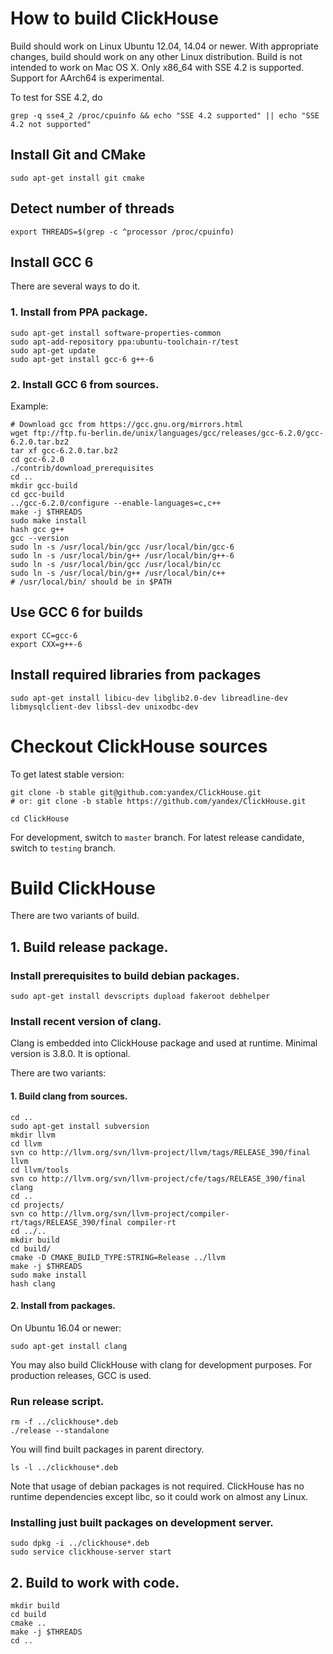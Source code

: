 # How to build ClickHouse

Build should work on Linux Ubuntu 12.04, 14.04 or newer.
With appropriate changes, build should work on any other Linux distribution.
Build is not intended to work on Mac OS X.
Only x86_64 with SSE 4.2 is supported. Support for AArch64 is experimental.

To test for SSE 4.2, do
```
grep -q sse4_2 /proc/cpuinfo && echo "SSE 4.2 supported" || echo "SSE 4.2 not supported"
```

## Install Git and CMake

```
sudo apt-get install git cmake
```

## Detect number of threads
```
export THREADS=$(grep -c ^processor /proc/cpuinfo)
```

## Install GCC 6

There are several ways to do it.

### 1. Install from PPA package.

```
sudo apt-get install software-properties-common
sudo apt-add-repository ppa:ubuntu-toolchain-r/test
sudo apt-get update
sudo apt-get install gcc-6 g++-6
```

### 2. Install GCC 6 from sources.

Example:
```
# Download gcc from https://gcc.gnu.org/mirrors.html
wget ftp://ftp.fu-berlin.de/unix/languages/gcc/releases/gcc-6.2.0/gcc-6.2.0.tar.bz2
tar xf gcc-6.2.0.tar.bz2
cd gcc-6.2.0
./contrib/download_prerequisites
cd ..
mkdir gcc-build
cd gcc-build
../gcc-6.2.0/configure --enable-languages=c,c++
make -j $THREADS
sudo make install
hash gcc g++
gcc --version
sudo ln -s /usr/local/bin/gcc /usr/local/bin/gcc-6
sudo ln -s /usr/local/bin/g++ /usr/local/bin/g++-6
sudo ln -s /usr/local/bin/gcc /usr/local/bin/cc
sudo ln -s /usr/local/bin/g++ /usr/local/bin/c++
# /usr/local/bin/ should be in $PATH
```

## Use GCC 6 for builds

```
export CC=gcc-6
export CXX=g++-6
```

## Install required libraries from packages

```
sudo apt-get install libicu-dev libglib2.0-dev libreadline-dev libmysqlclient-dev libssl-dev unixodbc-dev
```

# Checkout ClickHouse sources

To get latest stable version:
```
git clone -b stable git@github.com:yandex/ClickHouse.git
# or: git clone -b stable https://github.com/yandex/ClickHouse.git

cd ClickHouse
```

For development, switch to `master` branch.
For latest release candidate, switch to `testing` branch.

# Build ClickHouse

There are two variants of build.
## 1. Build release package.

### Install prerequisites to build debian packages.
```
sudo apt-get install devscripts dupload fakeroot debhelper
```

### Install recent version of clang.

Clang is embedded into ClickHouse package and used at runtime. Minimal version is 3.8.0. It is optional.

There are two variants:
#### 1. Build clang from sources.
```
cd ..
sudo apt-get install subversion
mkdir llvm
cd llvm
svn co http://llvm.org/svn/llvm-project/llvm/tags/RELEASE_390/final llvm
cd llvm/tools
svn co http://llvm.org/svn/llvm-project/cfe/tags/RELEASE_390/final clang
cd ..
cd projects/
svn co http://llvm.org/svn/llvm-project/compiler-rt/tags/RELEASE_390/final compiler-rt
cd ../..
mkdir build
cd build/
cmake -D CMAKE_BUILD_TYPE:STRING=Release ../llvm
make -j $THREADS
sudo make install
hash clang
```

#### 2. Install from packages.

On Ubuntu 16.04 or newer:
```
sudo apt-get install clang
```

You may also build ClickHouse with clang for development purposes.
For production releases, GCC is used.

### Run release script.
```
rm -f ../clickhouse*.deb
./release --standalone
```

You will find built packages in parent directory.
```
ls -l ../clickhouse*.deb
```

Note that usage of debian packages is not required.
ClickHouse has no runtime dependencies except libc,
 so it could work on almost any Linux.

### Installing just built packages on development server.
```
sudo dpkg -i ../clickhouse*.deb
sudo service clickhouse-server start
```

## 2. Build to work with code.
```
mkdir build
cd build
cmake ..
make -j $THREADS
cd ..
```
